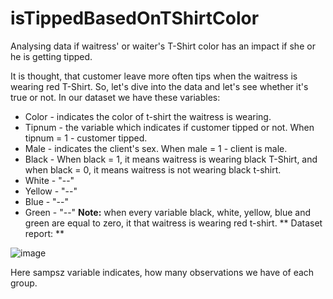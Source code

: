 # isTippedBasedOnTShirtColor
Analysing data if waitress' or waiter's T-Shirt color has an impact if she or he is getting tipped.


It is thought, that customer leave more often tips when the waitress is wearing red T-Shirt. So, let's dive into the data and let's see whether it's true or not.
In our dataset we have these variables:
- Color - indicates the color of t-shirt the waitress is wearing.
- Tipnum - the variable which indicates if customer tipped or not. When tipnum = 1 - customer tipped.
- Male - indicates the client's sex. When male = 1 - client is male.
- Black - When black = 1, it means waitress is wearing black T-Shirt, and when black = 0, it means waitress is not wearing black t-shirt.
- White - "--"
- Yellow - "--"
- Blue - "--"
- Green - "--"
**Note:** when every variable black, white, yellow, blue and green are equal to zero, it that waitress is wearing red t-shirt.
** Dataset report: **

![image](https://user-images.githubusercontent.com/39278922/104834335-509a3c00-58a7-11eb-84a6-5eea1565a426.png)



Here sampsz variable indicates, how many observations we have of each group.
